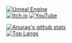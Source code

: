 [![Unreal Engine](https://img.shields.io/badge/unrealengine-%23313131.svg?style=for-the-badge&logo=unrealengine&logoColor=white)](https://gitlab.com/hareubi)            
[![Itch.io](https://img.shields.io/badge/Itch-%23FF0B34.svg?style=for-the-badge&logo=Itch.io&logoColor=white)](https://hareubi.itch.io/)
[![YouTube](https://img.shields.io/badge/YouTube-%23FF0000.svg?style=for-the-badge&logo=YouTube&logoColor=white)](https://youtube.com/@hareubi)

[![Anurag's github stats](https://github-readme-stats-hareubi.vercel.app/api?username=hareubi&title_color=FFF5E1&bg_color=30,6B240C,994D1C,E48F45,F5CCA0&text_color=000000&border_color=db691d&show_icons=true&icon_color=FFF5E1&border_radius=15&cache_seconds=21600)](https://github.com/anuraghazra/github-readme-stats)         
[![Top Langs](https://github-readme-stats-hareubi.vercel.app/api/top-langs/?layout=compact&username=hareubi&title_color=FFF5E1&bg_color=30,6B240C,994D1C,E48F45,F5CCA0&text_color=000000&border_color=db691d&show_icons=true&icon_color=FFF5E1&border_radius=15)](https://github.com/anuraghazra/github-readme-stats)
